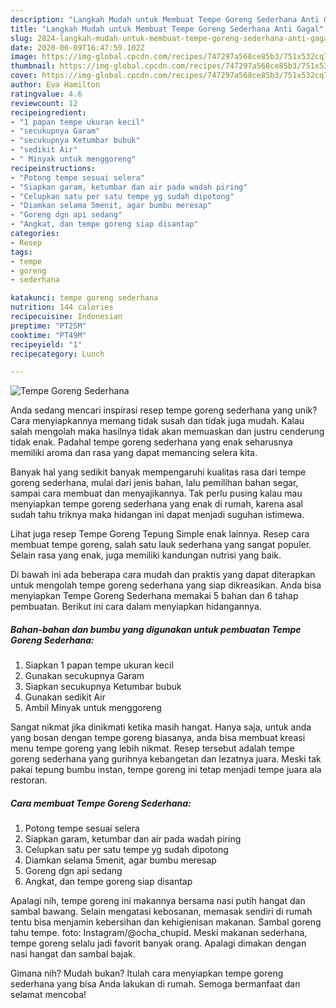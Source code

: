 ```yaml
---
description: "Langkah Mudah untuk Membuat Tempe Goreng Sederhana Anti Gagal"
title: "Langkah Mudah untuk Membuat Tempe Goreng Sederhana Anti Gagal"
slug: 2824-langkah-mudah-untuk-membuat-tempe-goreng-sederhana-anti-gagal
date: 2020-06-09T16:47:59.102Z
image: https://img-global.cpcdn.com/recipes/747297a568ce85b3/751x532cq70/tempe-goreng-sederhana-foto-resep-utama.jpg
thumbnail: https://img-global.cpcdn.com/recipes/747297a568ce85b3/751x532cq70/tempe-goreng-sederhana-foto-resep-utama.jpg
cover: https://img-global.cpcdn.com/recipes/747297a568ce85b3/751x532cq70/tempe-goreng-sederhana-foto-resep-utama.jpg
author: Eva Hamilton
ratingvalue: 4.6
reviewcount: 12
recipeingredient:
- "1 papan tempe ukuran kecil"
- "secukupnya Garam"
- "secukupnya Ketumbar bubuk"
- "sedikit Air"
- " Minyak untuk menggoreng"
recipeinstructions:
- "Potong tempe sesuai selera"
- "Siapkan garam, ketumbar dan air pada wadah piring"
- "Celupkan satu per satu tempe yg sudah dipotong"
- "Diamkan selama 5menit, agar bumbu meresap"
- "Goreng dgn api sedang"
- "Angkat, dan tempe goreng siap disantap"
categories:
- Resep
tags:
- tempe
- goreng
- sederhana

katakunci: tempe goreng sederhana 
nutrition: 144 calories
recipecuisine: Indonesian
preptime: "PT25M"
cooktime: "PT49M"
recipeyield: "1"
recipecategory: Lunch

---
```



![Tempe Goreng Sederhana](https://img-global.cpcdn.com/recipes/747297a568ce85b3/751x532cq70/tempe-goreng-sederhana-foto-resep-utama.jpg)

Anda sedang mencari inspirasi resep tempe goreng sederhana yang unik? Cara menyiapkannya memang tidak susah dan tidak juga mudah. Kalau salah mengolah maka hasilnya tidak akan memuaskan dan justru cenderung tidak enak. Padahal tempe goreng sederhana yang enak seharusnya memiliki aroma dan rasa yang dapat memancing selera kita.

Banyak hal yang sedikit banyak mempengaruhi kualitas rasa dari tempe goreng sederhana, mulai dari jenis bahan, lalu pemilihan bahan segar, sampai cara membuat dan menyajikannya. Tak perlu pusing kalau mau menyiapkan tempe goreng sederhana yang enak di rumah, karena asal sudah tahu triknya maka hidangan ini dapat menjadi suguhan istimewa.

Lihat juga resep Tempe Goreng Tepung Simple enak lainnya. Resep cara membuat tempe goreng, salah satu lauk sederhana yang sangat populer. Selain rasa yang enak, juga memiliki kandungan nutrisi yang baik.


Di bawah ini ada beberapa cara mudah dan praktis yang dapat diterapkan untuk mengolah tempe goreng sederhana yang siap dikreasikan. Anda bisa menyiapkan Tempe Goreng Sederhana memakai 5 bahan dan 6 tahap pembuatan. Berikut ini cara dalam menyiapkan hidangannya.

<!--inarticleads1-->

##### Bahan-bahan dan bumbu yang digunakan untuk pembuatan Tempe Goreng Sederhana:

1. Siapkan 1 papan tempe ukuran kecil
1. Gunakan secukupnya Garam
1. Siapkan secukupnya Ketumbar bubuk
1. Gunakan sedikit Air
1. Ambil  Minyak untuk menggoreng


Sangat nikmat jika dinikmati ketika masih hangat. Hanya saja, untuk anda yang bosan dengan tempe goreng biasanya, anda bisa membuat kreasi menu tempe goreng yang lebih nikmat. Resep tersebut adalah tempe goreng sederhana yang gurihnya kebangetan dan lezatnya juara. Meski tak pakai tepung bumbu instan, tempe goreng ini tetap menjadi tempe juara ala restoran. 

<!--inarticleads2-->

##### Cara membuat Tempe Goreng Sederhana:

1. Potong tempe sesuai selera
1. Siapkan garam, ketumbar dan air pada wadah piring
1. Celupkan satu per satu tempe yg sudah dipotong
1. Diamkan selama 5menit, agar bumbu meresap
1. Goreng dgn api sedang
1. Angkat, dan tempe goreng siap disantap


Apalagi nih, tempe goreng ini makannya bersama nasi putih hangat dan sambal bawang. Selain mengatasi kebosanan, memasak sendiri di rumah tentu bisa menjamin kebersihan dan kehigienisan makanan. Sambal goreng tahu tempe. foto: Instagram/@ocha_chupid. Meski makanan sederhana, tempe goreng selalu jadi favorit banyak orang. Apalagi dimakan dengan nasi hangat dan sambal bajak. 

Gimana nih? Mudah bukan? Itulah cara menyiapkan tempe goreng sederhana yang bisa Anda lakukan di rumah. Semoga bermanfaat dan selamat mencoba!
